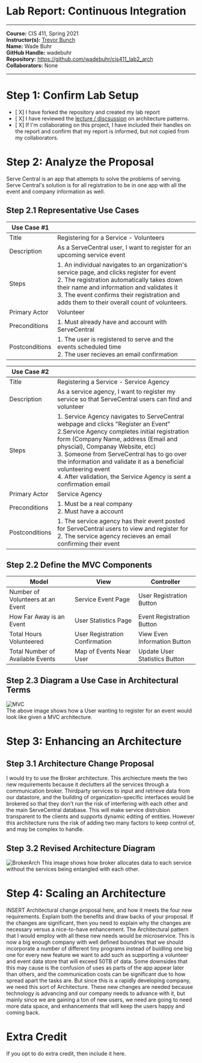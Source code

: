# Lab Report: Continuous Integration
___
**Course:** CIS 411, Spring 2021  
**Instructor(s):** [Trevor Bunch](https://github.com/trevordbunch)  
**Name:** Wade Buhr  
**GitHub Handle:** wadebuhr  
**Repository:** https://github.com/wadebuhr/cis411_lab2_arch   
**Collaborators:** None
___

# Step 1: Confirm Lab Setup
- [ X] I have forked the repository and created my lab report
- [ X] I have reviewed the [lecture / discsussion](../assets/04p1_SolutionArchitectures.pdf) on architecture patterns.
- [ X] If I'm collaborating on this project, I have included their handles on the report and confirm that my report is informed, but not copied from my collaborators.

# Step 2: Analyze the Proposal
Serve Central is an app that attempts to solve the problems of serving. Serve Central's solution is for all registration to be in one app with all the event and company information as well. 

## Step 2.1 Representative Use Cases  

| Use Case #1 | |
|---|---|
| Title |Registering for a Service - Volunteers |
| Description | As a ServeCentral user, I want to register for an upcoming service event|
| Steps |1. An individual navigates to an organization's service page, and clicks register for event <br> 2. The registration automatically takes down their name and information and validates it <br> 3. The event confirms their registration and adds them to their overall count of volunteers.|
| Primary Actor |Volunteer |
| Preconditions |1. Must already have and account with ServeCentral |
| Postconditions |1. The user is registered to serve and the events scheduled time <br> 2. The user recieves an email confirmation |

| Use Case #2 | |
|---|---|
| Title |Registering a Service - Service Agency|
| Description |As a service agency, I want to register my service so that ServeCentral users can find and volunteer |
| Steps | 1. Service Agency navigates to ServeCentral webpage and clicks "Register an Event" <br> 2.Service Agency completes initial registration form (Company Name, address (Email and physcial), Companay Website, etc) <br> 3. Someone from ServeCentral has to go over the information and validate it as a beneficial volunteering event <br> 4. After validation, the Service Agency is sent a confirmation email |
| Primary Actor | Service Agency|
| Preconditions |1. Must be a real company <br> 2. Must have a account|
| Postconditions |1. The service agency has their event posted for ServeCentral users to view and register for <br> 2. The service agency recieves an email confirming their event |

## Step 2.2 Define the MVC Components

| Model | View | Controller |
|---|---|---|
| Number of Volunteers at an Event | Service Event Page | User Registration Button |
| How Far Away is an Event | User Statistics Page | Event Registration Button |
| Total Hours Volunteered | User Registration Confirmation | View Even Information Button |
| Total Number of Available Events | Map of Events Near User | Update User Statistics Button |

## Step 2.3 Diagram a Use Case in Architectural Terms
![MVC](https://docs.google.com/drawings/d/e/2PACX-1vRBCAeBZ4gBYMuSR7qikOaVl_-QGxtfPe56JIhjVuoMHoGgBVndMZD5gP9c_X_de7henbcnK2jYAnlw/pub?w=480&h=360 "MVC Diagram")  
The above image shows how a User wanting to register for an event would look like given a MVC architecture.

# Step 3: Enhancing an Architecture

## Step 3.1 Architecture Change Proposal
I would try to use the Broker architecture. This archiecture meets the two new requirements because it declutters all the services through a communication broker. Thirdparty services to input and retrieve data from our datastore, and the building of organization-specific interfaces would be brokered so that they don't run the risk of interfering with each other and the main ServeCentral database. This will make service distrubion transparent to the clients and supports dynamic editing of entities. However this architecture runs the risk of adding two many factors to keep control of, and may be complex to handle. 

## Step 3.2 Revised Architecture Diagram
![BrokerArch](https://docs.google.com/drawings/d/e/2PACX-1vTgiPmi06HUbErHzwXKlLDvPL0hFZ3tvg6cZwkneD1jH1JUfPDqzjoPM4EISkfCvvMhRp28_1jpKKN-/pub?w=480&h=360 "Broker Architecture")
This image shows how broker allocates data to each service without the services being entangled with each other.

# Step 4: Scaling an Architecture
INSERT Architectural change proposal here, and how it meets the four new requirements.  Explain both the benefits and draw backs of your proposal.  If the changes are significant, then you need to explain why the changes are necessary versus a nice-to-have enhancement.
The Architectural pattern that I would employ with all these new needs would be microservice. This is now a big enough company with well defined boundries that we should incorporate a number of different tiny programs instead of buidling one big one for every new feature we want to add such as supporting a volunteer and event data store that will exceed 50TB of data. Some downsides that this may cause is the confusion of uses as parts of the app appear later than others, and the communication costs can be significant due to how spread apart the tasks are. But since this is a rapidly developing company, we need this sort of Architecture. These new changes are needed because technology is advancing and our company needs to advance with it, but mainly since we are gaining a ton of new users, we need are going to need more data space, and enhancements that will keep the users happy and coming back. 

# Extra Credit
If you opt to do extra credit, then include it here.
